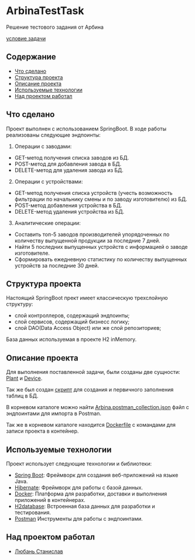# ArbinaTestTask
Решение тестового задания от Арбина

[условие задачи](https://p.arbina.com/sp4817wxn5A4eMFAI7)

## Содержание

- [Что сделано](#что-сделано)
- [Структура проекта](#структура-проекта)
- [Описание проекта](#описание-проекта)
- [Используемые технологии](#используемые-технологии)
- [Над проектом работал](#над-проектом-работал)

## Что сделано
Проект выполнен с использованием SpringBoot.
В ходе работы реализованы следующие эндпоинты:

1. Операции с заводами:
* GET-метод получения списка заводов из БД.
* POST-метод для добавления завода в БД.
* DELETE-метод для удаления завода из БД.

2. Операции с устройствами:
* GET-метод получения списка устройств (учесть возможность фильтрации по начальнику смены и по 
заводу изготовителю) из БД.
* POST-метод добавления устройства в БД.
* DELETE-метод удаления устройства из БД.

3. Аналитические операции:
* Составить топ-5 заводов производителей упорядоченных по количеству выпущенной продукции за последние 7 дней.
* Найти 5 последних выпущенных устройств с информацией о заводе изготовителе.
* Сформировать ежедневную статистику по количеству выпущенных устройств за последние 30 дней.

## Структура проекта
Настоящий SpringBoot прект имеет классическую трехслойную структуру:
- слой контроллеров, содержащий эндпоинты;
- слой сервисов, содержащий бизнесс логику;
- слой DAO(Data Access Object) или же слой репозиториев;

База данных используемая в проекте H2 inMemory.

## Описание проекта
Для выполнения поставленной задачи, были созданы две сущности:
[Plant](src/main/java/com/arbinatesttask/arbina_test/model/Plant.java) и
[Device](src/main/java/com/arbinatesttask/arbina_test/model/Device.java).

Так же был создан [скрипт](src/main/resources/initScript.sql) 
для создания и первичного заполнения таблиц в БД.

В корневом каталоге можно найти [Arbina.postman_collection.json](/Arbina.postman_collection.json)
файл с эндпоинтами для импорта в Postman.

Так же в корневом каталоге находится [Dockerfile](src/Dockerfile) с командами для записи проекта в контейнер.

## Используемые технологии
Проект использует следующие технологии и библиотеки:

- [Spring Boot](https://spring.io/projects/spring-boot): Фреймворк для создания веб-приложений на языке Java.
- [Hibernate](https://hibernate.org/): Фреймворк для работы с базой данных.
- [Docker](https://www.docker.com/): Платформа для разработки, доставки и выполнения приложений в контейнерах.
- [H2database](https://h2database.github.io/html/main.html): Встроенная база данных для разработки и тестирования.
- [Postman](https://www.postman.com/) Инструменты для работы с эндпоинтами.

## Над проектом работал
- [Любань Станислав](https://github.com/Liuban0Stanislav)
